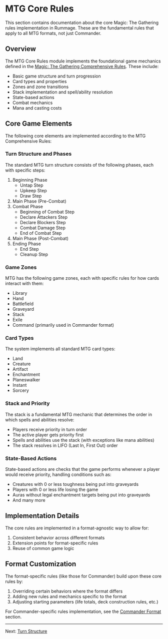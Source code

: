 # MTG Core Rules

This section contains documentation about the core Magic: The Gathering rules implementation in Rummage. These are the fundamental rules that apply to all MTG formats, not just Commander.

## Overview

The MTG Core Rules module implements the foundational game mechanics defined in the [Magic: The Gathering Comprehensive Rules](https://magic.wizards.com/en/rules). These include:

- Basic game structure and turn progression
- Card types and properties
- Zones and zone transitions
- Stack implementation and spell/ability resolution
- State-based actions
- Combat mechanics
- Mana and casting costs

## Core Game Elements

The following core elements are implemented according to the MTG Comprehensive Rules:

### Turn Structure and Phases

The standard MTG turn structure consists of the following phases, each with specific steps:

1. Beginning Phase
   - Untap Step
   - Upkeep Step
   - Draw Step
2. Main Phase (Pre-Combat)
3. Combat Phase
   - Beginning of Combat Step
   - Declare Attackers Step
   - Declare Blockers Step
   - Combat Damage Step
   - End of Combat Step
4. Main Phase (Post-Combat)
5. Ending Phase
   - End Step
   - Cleanup Step

### Game Zones

MTG has the following game zones, each with specific rules for how cards interact with them:

- Library
- Hand
- Battlefield
- Graveyard
- Stack
- Exile
- Command (primarily used in Commander format)

### Card Types

The system implements all standard MTG card types:

- Land
- Creature
- Artifact
- Enchantment
- Planeswalker
- Instant
- Sorcery

### Stack and Priority

The stack is a fundamental MTG mechanic that determines the order in which spells and abilities resolve:

- Players receive priority in turn order
- The active player gets priority first
- Spells and abilities use the stack (with exceptions like mana abilities)
- The stack resolves in LIFO (Last In, First Out) order

### State-Based Actions

State-based actions are checks that the game performs whenever a player would receive priority, handling conditions such as:

- Creatures with 0 or less toughness being put into graveyards
- Players with 0 or less life losing the game
- Auras without legal enchantment targets being put into graveyards
- And many more

## Implementation Details

The core rules are implemented in a format-agnostic way to allow for:

1. Consistent behavior across different formats
2. Extension points for format-specific rules
3. Reuse of common game logic

## Format Customization

The format-specific rules (like those for Commander) build upon these core rules by:

1. Overriding certain behaviors where the format differs
2. Adding new rules and mechanics specific to the format
3. Adjusting starting parameters (life totals, deck construction rules, etc.)

For Commander-specific rules implementation, see the [Commander Format](../formats/commander/index.md) section.

---

Next: [Turn Structure](turn_structure/index.md) 